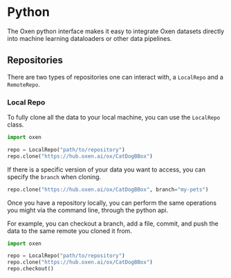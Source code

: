 # Python

The Oxen python interface makes it easy to integrate Oxen datasets directly into machine learning dataloaders or other data pipelines.

## Repositories

There are two types of repositories one can interact with, a `LocalRepo` and a `RemoteRepo`.


### Local Repo

To fully clone all the data to your local machine, you can use the `LocalRepo` class.

```python
import oxen

repo = LocalRepo("path/to/repository")
repo.clone("https://hub.oxen.ai/ox/CatDogBBox")
```

If there is a specific version of your data you want to access, you can specify the `branch` when cloning.

```python
repo.clone("https://hub.oxen.ai/ox/CatDogBBox", branch="my-pets")
```

Once you have a repository locally, you can perform the same operations you might via the command line, through the python api.

For example, you can checkout a branch, add a file, commit, and push the data to the same remote you cloned it from.

```python
import oxen

repo = LocalRepo("path/to/repository")
repo.clone("https://hub.oxen.ai/ox/CatDogBBox")
repo.checkout()
```